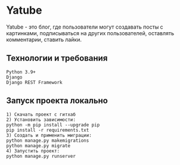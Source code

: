 # Yatube
Yatube - это блог, где пользователи могут создавать посты с картинками, 
подписываться на других пользователей, оставлять комментарии, ставить лайки.

## Технологии и требования
```
Python 3.9+
Django
Django REST Framework
```

## Запуск проекта локально

```
1) Скачать проект с гитхаб
2) Установить зависимости:
python -m pip install --upgrade pip
pip install -r requirements.txt
3) Создать и применить миграции:
python manage.py makemigrations
python manage.py migrate
4) Запустить проект:
python manage.py runserver
```